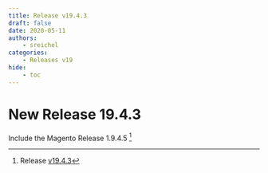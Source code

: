 ```yaml
---
title: Release v19.4.3
draft: false
date: 2020-05-11
authors:
    - sreichel
categories:
    - Releases v19
hide:
    - toc
---
```


# New Release 19.4.3

Include the Magento Release 1.9.4.5 [^1]

<!-- more -->

[^1]: Release [v19.4.3](https://github.com/OpenMage/magento-lts/releases/tag/v19.4.3)
